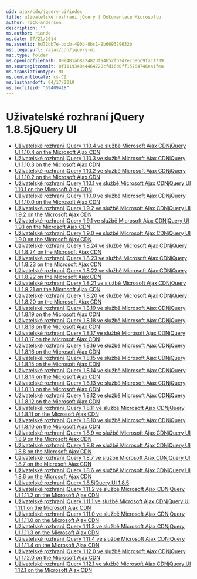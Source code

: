 ```yaml
---
uid: ajax/cdn/jquery-ui/index
title: uživatelské rozhraní jQuery | Dokumentace Microsoftu
author: rick-anderson
description: ''
ms.author: riande
ms.date: 07/21/2014
ms.assetid: bd72bb7e-bdcb-490b-8bc1-9b669329632b
msc.legacyurl: /ajax/cdn/jquery-ui
msc.type: folder
ms.openlocfilehash: 00e481ab8a24823fa4b52fb2d7ec38bc9f2cf739
ms.sourcegitcommit: 0f1119340e4464720cfd16d0ff15764746ea1fea
ms.translationtype: MT
ms.contentlocale: cs-CZ
ms.lasthandoff: 04/17/2019
ms.locfileid: "59409418"
---
```

# <a name="jquery-ui"></a><span data-ttu-id="45a52-102">Uživatelské rozhraní jQuery 1.8.5</span><span class="sxs-lookup"><span data-stu-id="45a52-102">jQuery UI</span></span>

- [<span data-ttu-id="45a52-103">Uživatelské rozhraní jQuery 1.10.4 ve službě Microsoft Ajax CDN</span><span class="sxs-lookup"><span data-stu-id="45a52-103">jQuery UI 1.10.4 on the Microsoft Ajax CDN</span></span>](cdnjqueryui1104.md)
- [<span data-ttu-id="45a52-104">Uživatelské rozhraní jQuery 1.10.3 ve službě Microsoft Ajax CDN</span><span class="sxs-lookup"><span data-stu-id="45a52-104">jQuery UI 1.10.3 on the Microsoft Ajax CDN</span></span>](cdnjqueryui1103.md)
- [<span data-ttu-id="45a52-105">Uživatelské rozhraní jQuery 1.10.2 ve službě Microsoft Ajax CDN</span><span class="sxs-lookup"><span data-stu-id="45a52-105">jQuery UI 1.10.2 on the Microsoft Ajax CDN</span></span>](cdnjqueryui1102.md)
- [<span data-ttu-id="45a52-106">Uživatelské rozhraní jQuery 1.10.1 ve službě Microsoft Ajax CDN</span><span class="sxs-lookup"><span data-stu-id="45a52-106">jQuery UI 1.10.1 on the Microsoft Ajax CDN</span></span>](cdnjqueryui1101.md)
- [<span data-ttu-id="45a52-107">Uživatelské rozhraní jQuery 1.10.0 ve službě Microsoft Ajax CDN</span><span class="sxs-lookup"><span data-stu-id="45a52-107">jQuery UI 1.10.0 on the Microsoft Ajax CDN</span></span>](cdnjqueryui1100.md)
- [<span data-ttu-id="45a52-108">Uživatelské rozhraní jQuery 1.9.2 ve službě Microsoft Ajax CDN</span><span class="sxs-lookup"><span data-stu-id="45a52-108">jQuery UI 1.9.2 on the Microsoft Ajax CDN</span></span>](cdnjqueryui192.md)
- [<span data-ttu-id="45a52-109">Uživatelské rozhraní jQuery 1.9.1 ve službě Microsoft Ajax CDN</span><span class="sxs-lookup"><span data-stu-id="45a52-109">jQuery UI 1.9.1 on the Microsoft Ajax CDN</span></span>](cdnjqueryui191.md)
- [<span data-ttu-id="45a52-110">Uživatelské rozhraní jQuery 1.9.0 ve službě Microsoft Ajax CDN</span><span class="sxs-lookup"><span data-stu-id="45a52-110">jQuery UI 1.9.0 on the Microsoft Ajax CDN</span></span>](cdnjqueryui190.md)
- [<span data-ttu-id="45a52-111">Uživatelské rozhraní jQuery 1.8.24 ve službě Microsoft Ajax CDN</span><span class="sxs-lookup"><span data-stu-id="45a52-111">jQuery UI 1.8.24 on the Microsoft Ajax CDN</span></span>](cdnjqueryui1824.md)
- [<span data-ttu-id="45a52-112">Uživatelské rozhraní jQuery 1.8.23 ve službě Microsoft Ajax CDN</span><span class="sxs-lookup"><span data-stu-id="45a52-112">jQuery UI 1.8.23 on the Microsoft Ajax CDN</span></span>](cdnjqueryui1823.md)
- [<span data-ttu-id="45a52-113">Uživatelské rozhraní jQuery 1.8.22 ve službě Microsoft Ajax CDN</span><span class="sxs-lookup"><span data-stu-id="45a52-113">jQuery UI 1.8.22 on the Microsoft Ajax CDN</span></span>](cdnjqueryui1822.md)
- [<span data-ttu-id="45a52-114">Uživatelské rozhraní jQuery 1.8.21 ve službě Microsoft Ajax CDN</span><span class="sxs-lookup"><span data-stu-id="45a52-114">jQuery UI 1.8.21 on the Microsoft Ajax CDN</span></span>](cdnjqueryui1821.md)
- [<span data-ttu-id="45a52-115">Uživatelské rozhraní jQuery 1.8.20 ve službě Microsoft Ajax CDN</span><span class="sxs-lookup"><span data-stu-id="45a52-115">jQuery UI 1.8.20 on the Microsoft Ajax CDN</span></span>](cdnjqueryui1820.md)
- [<span data-ttu-id="45a52-116">Uživatelské rozhraní jQuery 1.8.19 ve službě Microsoft Ajax CDN</span><span class="sxs-lookup"><span data-stu-id="45a52-116">jQuery UI 1.8.19 on the Microsoft Ajax CDN</span></span>](cdnjqueryui1819.md)
- [<span data-ttu-id="45a52-117">Uživatelské rozhraní jQuery 1.8.18 ve službě Microsoft Ajax CDN</span><span class="sxs-lookup"><span data-stu-id="45a52-117">jQuery UI 1.8.18 on the Microsoft Ajax CDN</span></span>](cdnjqueryui1818.md)
- [<span data-ttu-id="45a52-118">Uživatelské rozhraní jQuery 1.8.17 ve službě Microsoft Ajax CDN</span><span class="sxs-lookup"><span data-stu-id="45a52-118">jQuery UI 1.8.17 on the Microsoft Ajax CDN</span></span>](cdnjqueryui1817.md)
- [<span data-ttu-id="45a52-119">Uživatelské rozhraní jQuery 1.8.16 ve službě Microsoft Ajax CDN</span><span class="sxs-lookup"><span data-stu-id="45a52-119">jQuery UI 1.8.16 on the Microsoft Ajax CDN</span></span>](cdnjqueryui1816.md)
- [<span data-ttu-id="45a52-120">Uživatelské rozhraní jQuery 1.8.15 ve službě Microsoft Ajax CDN</span><span class="sxs-lookup"><span data-stu-id="45a52-120">jQuery UI 1.8.15 on the Microsoft Ajax CDN</span></span>](cdnjqueryui1815.md)
- [<span data-ttu-id="45a52-121">Uživatelské rozhraní jQuery 1.8.14 ve službě Microsoft Ajax CDN</span><span class="sxs-lookup"><span data-stu-id="45a52-121">jQuery UI 1.8.14 on the Microsoft Ajax CDN</span></span>](cdnjqueryui1814.md)
- [<span data-ttu-id="45a52-122">Uživatelské rozhraní jQuery 1.8.13 ve službě Microsoft Ajax CDN</span><span class="sxs-lookup"><span data-stu-id="45a52-122">jQuery UI 1.8.13 on the Microsoft Ajax CDN</span></span>](cdnjqueryui1813.md)
- [<span data-ttu-id="45a52-123">Uživatelské rozhraní jQuery 1.8.12 ve službě Microsoft Ajax CDN</span><span class="sxs-lookup"><span data-stu-id="45a52-123">jQuery UI 1.8.12 on the Microsoft Ajax CDN</span></span>](cdnjqueryui1812.md)
- [<span data-ttu-id="45a52-124">Uživatelské rozhraní jQuery 1.8.11 ve službě Microsoft Ajax CDN</span><span class="sxs-lookup"><span data-stu-id="45a52-124">jQuery UI 1.8.11 on the Microsoft Ajax CDN</span></span>](cdnjqueryui1811.md)
- [<span data-ttu-id="45a52-125">Uživatelské rozhraní jQuery 1.8.10 ve službě Microsoft Ajax CDN</span><span class="sxs-lookup"><span data-stu-id="45a52-125">jQuery UI 1.8.10 on the Microsoft Ajax CDN</span></span>](cdnjqueryui1910.md)
- [<span data-ttu-id="45a52-126">Uživatelské rozhraní jQuery 1.8.9 ve službě Microsoft Ajax CDN</span><span class="sxs-lookup"><span data-stu-id="45a52-126">jQuery UI 1.8.9 on the Microsoft Ajax CDN</span></span>](cdnjqueryui189.md)
- [<span data-ttu-id="45a52-127">Uživatelské rozhraní jQuery 1.8.8 ve službě Microsoft Ajax CDN</span><span class="sxs-lookup"><span data-stu-id="45a52-127">jQuery UI 1.8.8 on the Microsoft Ajax CDN</span></span>](cdnjqueryui188.md)
- [<span data-ttu-id="45a52-128">Uživatelské rozhraní jQuery 1.8.7 ve službě Microsoft Ajax CDN</span><span class="sxs-lookup"><span data-stu-id="45a52-128">jQuery UI 1.8.7 on the Microsoft Ajax CDN</span></span>](cdnjqueryui187.md)
- [<span data-ttu-id="45a52-129">Uživatelské rozhraní jQuery 1.8.6 ve službě Microsoft Ajax CDN</span><span class="sxs-lookup"><span data-stu-id="45a52-129">jQuery UI 1.8.6 on the Microsoft Ajax CDN</span></span>](cdnjqueryui186.md)
- [<span data-ttu-id="45a52-130">Uživatelské rozhraní jQuery 1.8.5</span><span class="sxs-lookup"><span data-stu-id="45a52-130">jQuery UI 1.8.5</span></span>](cdnjqueryui185.md)
- [<span data-ttu-id="45a52-131">Uživatelské rozhraní jQuery 1.11.2 ve službě Microsoft Ajax CDN</span><span class="sxs-lookup"><span data-stu-id="45a52-131">jQuery UI 1.11.2 on the Microsoft Ajax CDN</span></span>](cdnjqueryui1112.md)
- [<span data-ttu-id="45a52-132">Uživatelské rozhraní jQuery 1.11.1 ve službě Microsoft Ajax CDN</span><span class="sxs-lookup"><span data-stu-id="45a52-132">jQuery UI 1.11.1 on the Microsoft Ajax CDN</span></span>](cdnjqueryui1111.md)
- [<span data-ttu-id="45a52-133">Uživatelské rozhraní jQuery 1.11.0 ve službě Microsoft Ajax CDN</span><span class="sxs-lookup"><span data-stu-id="45a52-133">jQuery UI 1.11.0 on the Microsoft Ajax CDN</span></span>](cdnjqueryui1110.md)
- [<span data-ttu-id="45a52-134">Uživatelské rozhraní jQuery 1.11.3 ve službě Microsoft Ajax CDN</span><span class="sxs-lookup"><span data-stu-id="45a52-134">jQuery UI 1.11.3 on the Microsoft Ajax CDN</span></span>](cdnjqueryui1113.md)
- [<span data-ttu-id="45a52-135">Uživatelské rozhraní jQuery 1.11.4 ve službě Microsoft Ajax CDN</span><span class="sxs-lookup"><span data-stu-id="45a52-135">jQuery UI 1.11.4 on the Microsoft Ajax CDN</span></span>](cdnjqueryui1114.md)
- [<span data-ttu-id="45a52-136">Uživatelské rozhraní jQuery 1.12.0 ve službě Microsoft Ajax CDN</span><span class="sxs-lookup"><span data-stu-id="45a52-136">jQuery UI 1.12.0 on the Microsoft Ajax CDN</span></span>](cdnjqueryui1120.md)
- [<span data-ttu-id="45a52-137">Uživatelské rozhraní jQuery 1.12.1 ve službě Microsoft Ajax CDN</span><span class="sxs-lookup"><span data-stu-id="45a52-137">jQuery UI 1.12.1 on the Microsoft Ajax CDN</span></span>](cdnjqueryui1121.md)
